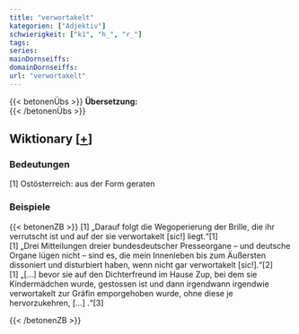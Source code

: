 ```yaml
---
title: "verwortakelt"
kategorien: ["Adjektiv"]
schwierigkeit: ["k1", "h_", "r_"]
tags:
series:
mainDornseiffs:
domainDornseiffs:
url: "verwortakelt"
---
```


{{< betonenÜbs >}}
**Übersetzung:**  
{{< /betonenÜbs >}}

## Wiktionary [[+](https://de.wiktionary.org/wiki/verwortakelt)]

### Bedeutungen
[1] Ostösterreich: aus der Form geraten  

### Beispiele
{{< betonenZB >}}
[1] „Darauf folgt die Wegoperierung der Brille, die ihr verrutscht ist und auf der sie verwortakelt [sic!] liegt.“[1]  
[1] „Drei Mitteilungen dreier bundesdeutscher Presseorgane – und deutsche Organe lügen nicht – sind es, die mein Innenleben bis zum Äußersten dissoniert und disturbiert haben, wenn nicht gar verwortakelt [sic!].“[2]  
[1] „[…] bevor sie auf den Dichterfreund im Hause Zup, bei dem sie Kindermädchen wurde, gestossen ist und dann irgendwann irgendwie verwortakelt zur Gräfin emporgehoben wurde, ohne diese je hervorzukehren, […] .“[3]  

{{< /betonenZB >}}

